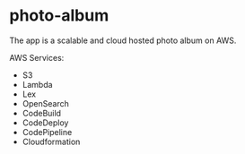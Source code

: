 # photo-album
The app is a scalable and cloud hosted photo album on AWS.

AWS Services:
- S3
- Lambda
- Lex
- OpenSearch
- CodeBuild
- CodeDeploy
- CodePipeline
- Cloudformation
